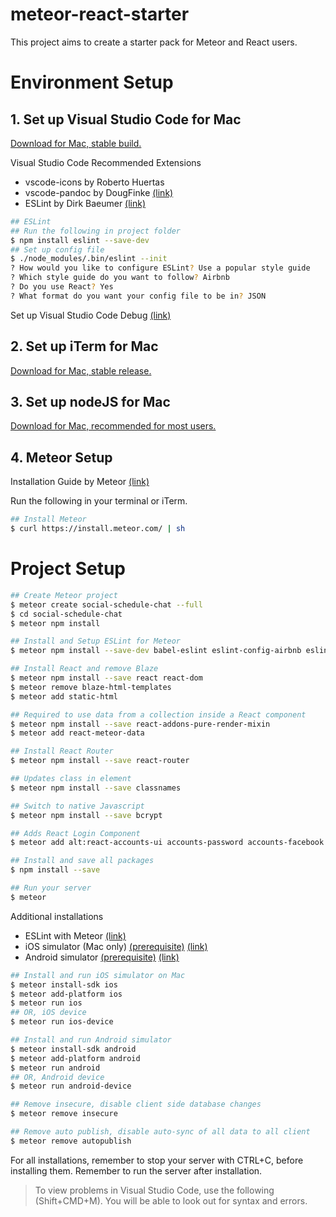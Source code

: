 # meteor-react-starter
This project aims to create a starter pack for Meteor and React users.

# Environment Setup
## 1. Set up Visual Studio Code for Mac
[Download for Mac, stable build.](https://code.visualstudio.com)

Visual Studio Code Recommended Extensions
- vscode-icons by Roberto Huertas
- vscode-pandoc by DougFinke [(link)](http://pandoc.org/installing.html)
- ESLint by Dirk Baeumer [(link)](http://eslint.org/docs/user-guide/getting-started)

```bash
## ESLint
## Run the following in project folder
$ npm install eslint --save-dev
## Set up config file
$ ./node_modules/.bin/eslint --init
? How would you like to configure ESLint? Use a popular style guide
? Which style guide do you want to follow? Airbnb
? Do you use React? Yes
? What format do you want your config file to be in? JSON
```

Set up Visual Studio Code Debug [(link)](https://code.visualstudio.com/docs/editor/debugging)

## 2. Set up iTerm for Mac
[Download for Mac, stable release.](https://www.iterm2.com/index.html)

## 3. Set up nodeJS for Mac
[Download for Mac, recommended for most users.](https://nodejs.org/en)

## 4. Meteor Setup
Installation Guide by Meteor [(link)](https://www.meteor.com/install)

Run the following in your terminal or iTerm.
```bash
## Install Meteor
$ curl https://install.meteor.com/ | sh
```

# Project Setup

```bash
## Create Meteor project
$ meteor create social-schedule-chat --full
$ cd social-schedule-chat
$ meteor npm install

## Install and Setup ESLint for Meteor
$ meteor npm install --save-dev babel-eslint eslint-config-airbnb eslint-plugin-import eslint-plugin-meteor eslint-plugin-react eslint-plugin-jsx-a11y eslint-import-resolver-meteor eslint

## Install React and remove Blaze
$ meteor npm install --save react react-dom
$ meteor remove blaze-html-templates
$ meteor add static-html

## Required to use data from a collection inside a React component
$ meteor npm install --save react-addons-pure-render-mixin
$ meteor add react-meteor-data

## Install React Router
$ meteor npm install --save react-router

## Updates class in element
$ meteor npm install --save classnames

## Switch to native Javascript
$ meteor npm install --save bcrypt

## Adds React Login Component
$ meteor add alt:react-accounts-ui accounts-password accounts-facebook

## Install and save all packages
$ npm install --save

## Run your server
$ meteor
```

Additional installations
- ESLint with Meteor [(link)](https://github.com/dferber90/eslint-plugin-meteor)
- iOS simulator (Mac only) [(prerequisite)](http://guide.meteor.com/mobile.html#installing-prerequisites) [(link)](https://www.meteor.com/tutorials/react/running-on-mobile)
- Android simulator [(prerequisite)](http://guide.meteor.com/mobile.html#installing-prerequisites) [(link)](https://www.meteor.com/tutorials/react/running-on-mobile)

```bash
## Install and run iOS simulator on Mac
$ meteor install-sdk ios
$ meteor add-platform ios
$ meteor run ios
## OR, iOS device
$ meteor run ios-device

## Install and run Android simulator
$ meteor install-sdk android
$ meteor add-platform android
$ meteor run android
## OR, Android device
$ meteor run android-device

## Remove insecure, disable client side database changes
$ meteor remove insecure

## Remove auto publish, disable auto-sync of all data to all client
$ meteor remove autopublish
```

For all installations, remember to stop your server with CTRL+C, before installing them. Remember to run the server after installation.

>To view problems in Visual Studio Code, use the following (Shift+CMD+M). You will be able to look out for syntax and errors.
